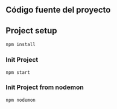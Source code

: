 ## Código fuente del proyecto
## Project setup
```
npm install
```

### Init Project
```
npm start
```

### Init Project from nodemon
```
npm nodemon
```
